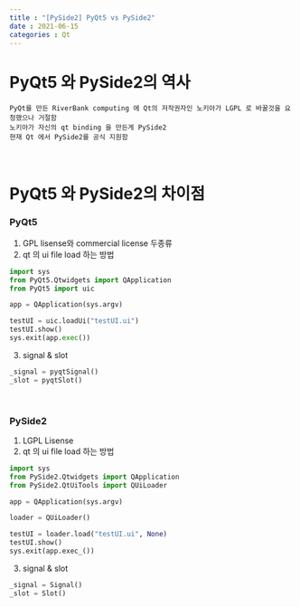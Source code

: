```yaml
---
title : "[PySide2] PyQt5 vs PySide2"
date : 2021-06-15
categories : Qt
---
```


# PyQt5 와 PySide2의 역사
    PyQt를 만든 RiverBank computing 에 Qt의 저작권자인 노키아가 LGPL 로 바꿀것을 요청했으나 거절함
    노키아가 자신의 qt binding 을 만든게 PySide2
    현재 Qt 에서 PySide2를 공식 지원함
  
<br/>  

# PyQt5 와 PySide2의 차이점

### PyQt5
1. GPL lisense와 commercial license 두종류  
2. qt 의 ui file load 하는 방법
```python
import sys
from PyQt5.Qtwidgets import QApplication
from PyQt5 import uic

app = QApplication(sys.argv)

testUI = uic.loadUi("testUI.ui")
testUI.show()
sys.exit(app.exec())
```
3. signal & slot
```python
_signal = pyqtSignal()
_slot = pyqtSlot()
```  
<br/>

### PySide2  
1. LGPL Lisense
2. qt 의 ui file load 하는 방법

```python
import sys
from PySide2.Qtwidgets import QApplication
from PySide2.QtUiTools import QUiLoader

app = QApplication(sys.argv)

loader = QUiLoader()

testUI = loader.load("testUI.ui", None)
testUI.show()
sys.exit(app.exec_())
```  

3. signal & slot
```python
_signal = Signal()
_slot = Slot()
```
